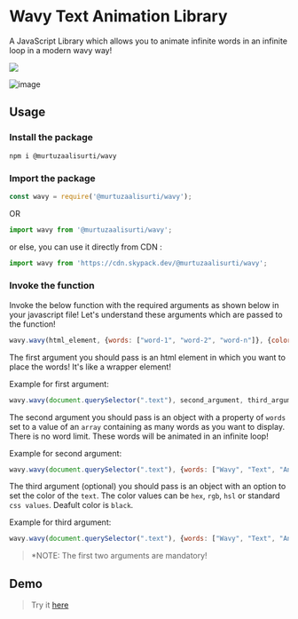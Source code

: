 # Wavy Text Animation Library
A JavaScript Library which allows you to animate infinite words in an infinite loop in a modern wavy way!

[![](https://img.shields.io/static/v1?label=npm&message=package&color=green&logo=npm)](https://www.npmjs.com/package/@murtuzaalisurti/wavy)

![image](https://i.imgur.com/SLcvTrS.gif)

## Usage

### Install the package

```
npm i @murtuzaalisurti/wavy
```

### Import the package

```js
const wavy = require('@murtuzaalisurti/wavy');
```

OR
```js
import wavy from '@murtuzaalisurti/wavy';
```

or else, you can use it directly from CDN :
```js
import wavy from 'https://cdn.skypack.dev/@murtuzaalisurti/wavy';
```

### Invoke the function

Invoke the below function with the required arguments as shown below in your javascript file! Let's understand these arguments which are passed to the function!

```js
wavy.wavy(html_element, {words: ["word-1", "word-2", "word-n"]}, {color: 'font-color'});
```

The first argument you should pass is an html element in which you want to place the words! It's like a wrapper element!

Example for first argument:
```js
wavy.wavy(document.querySelector(".text"), second_argument, third_argument);
```

The second argument you should pass is an object with a property of `words` set to a value of an `array` containing as many words as you want to display. There is no word limit. These words will be animated in an infinite loop!

Example for second argument:
```js
wavy.wavy(document.querySelector(".text"), {words: ["Wavy", "Text", "Animation", "Library", "JavaScript"]}, third_argument);
```

The third argument (optional) you should pass is an object with an option to set the color of the `text`. The color values can be `hex`, `rgb`, `hsl` or standard `css values`. Deafult color is `black`.

Example for third argument:
```js
wavy.wavy(document.querySelector(".text"), {words: ["Wavy", "Text", "Animation", "Library", "JavaScript"]}, {color: "green"});
```

> *NOTE: The first two arguments are mandatory!

## Demo

> Try it [here](https://codepen.io/seekertruth/pen/ExmGJjE)